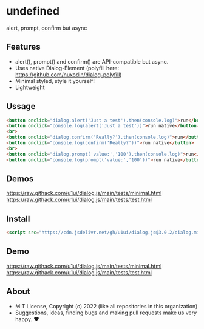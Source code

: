 # undefined
alert, prompt, confirm but async

## Features

- alert(), prompt() and confirm() are API-compatible but async.
- Uses native Dialog-Element (polyfill here: https://github.com/nuxodin/dialog-polyfill)
- Minimal styled, style it yourself!
- Lightweight

## Ussage

```html
<button onclick="dialog.alert('Just a test').then(console.log)">run</button>
<button onclick="console.log(alert('Just a test'))">run native</button>
<br>
<button onclick="dialog.confirm('Really?').then(console.log)">run</button>
<button onclick="console.log(confirm('Really?'))">run native</button>
<br>
<button onclick="dialog.prompt('value:','100').then(console.log)">run</button>
<button onclick="console.log(prompt('value:','100'))">run native</button>
```

## Demos

https://raw.githack.com/u1ui/dialog.js/main/tests/minimal.html  
https://raw.githack.com/u1ui/dialog.js/main/tests/test.html

## Install

```html
<script src="https://cdn.jsdelivr.net/gh/u1ui/dialog.js@3.0.2/dialog.min.js" type=module>
```

## Demo

https://raw.githack.com/u1ui/dialog.js/main/tests/minimal.html  
https://raw.githack.com/u1ui/dialog.js/main/tests/test.html  

## About

- MIT License, Copyright (c) 2022 <u1> (like all repositories in this organization) <br>
- Suggestions, ideas, finding bugs and making pull requests make us very happy. ♥

